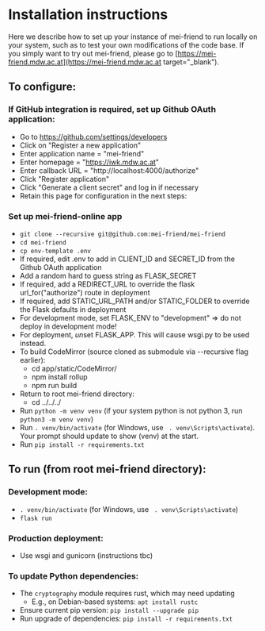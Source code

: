 # Installation instructions

Here we describe how to set up your instance of mei-friend to run locally on your system, such as to test your own modifications of the code base. 
If you simply want to try out mei-friend, please go to [https://mei-friend.mdw.ac.at](https://mei-friend.mdw.ac.at target="_blank"). 

## To configure:

### If GitHub integration is required, set up Github OAuth application:
* Go to https://github.com/settings/developers
* Click on "Register a new application"
* Enter application name = "mei-friend"
* Enter homepage = "https://iwk.mdw.ac.at"
* Enter callback URL = "http://localhost:4000/authorize"
* Click "Register application"
* Click "Generate a client secret" and log in if necessary
* Retain this page for configuration in the next steps:

### Set up mei-friend-online app
* `git clone --recursive git@github.com:mei-friend/mei-friend`
* `cd mei-friend`
* `cp env-template .env`
* If required, edit .env to add in CLIENT_ID and SECRET_ID from the Github OAuth application
* Add a random hard to guess string as FLASK_SECRET
* If required, add a REDIRECT_URL to override the flask url_for("authorize") route in deployment
* If required, add STATIC_URL_PATH and/or STATIC_FOLDER to override the Flask defaults in deployment
* For development mode, set FLASK_ENV to "development" => do not deploy in development mode!
* For deployment, *un*set FLASK_APP. This will cause wsgi.py to be used instead.
* To build CodeMirror (source cloned as submodule via --recursive flag earlier):
  - cd app/static/CodeMirror/
  - npm install rollup
  - npm run build
* Return to root mei-friend directory: 
  - cd ../../../
* Run `python -m venv venv` (if your system python is not python 3, run `python3 -m venv venv`)
* Run `. venv/bin/activate` (for Windows, use ` . venv\Scripts\activate`). Your prompt should update to show (venv) at the start.
* Run `pip install -r requirements.txt`

## To run (from root mei-friend directory):
### Development mode:
* `. venv/bin/activate` (for Windows, use ` . venv\Scripts\activate`)
* `flask run`

### Production deployment:
* Use wsgi and gunicorn (instructions tbc)

### To update Python dependencies:
* The `cryptography` module requires rust, which may need updating
    - E.g., on Debian-based systems: `apt install rustc`
* Ensure current pip version: `pip install --upgrade pip`
* Run upgrade of dependencies: `pip install -r requirements.txt`
